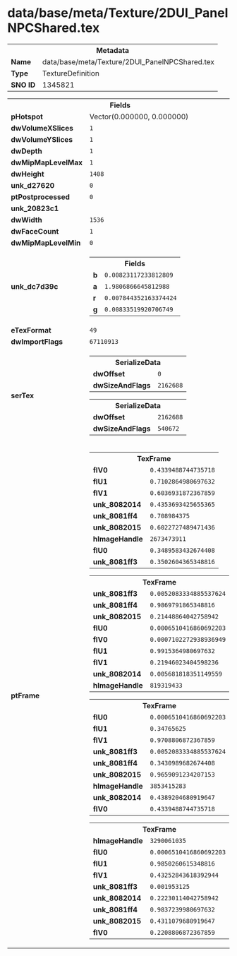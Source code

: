 <h1>data/base/meta/Texture/2DUI_PanelNPCShared.tex</h1><table><tr><th colspan="100%">Metadata</th></tr><tr><td><b>Name</b></td><td>data/base/meta/Texture/2DUI_PanelNPCShared.tex</td></tr><tr><td><b>Type</b></td><td>TextureDefinition</td></tr><tr><td><b>SNO ID</b></td><td>1345821</td></tr></table>

<table><tr><th colspan="100%">Fields</th></tr><tr><td><b>pHotspot</b></td><td>Vector(0.000000, 0.000000)</td></tr><tr><td><b>dwVolumeXSlices</b></td><td><code>1</code></td></tr><tr><td><b>dwVolumeYSlices</b></td><td><code>1</code></td></tr><tr><td><b>dwDepth</b></td><td><code>1</code></td></tr><tr><td><b>dwMipMapLevelMax</b></td><td><code>1</code></td></tr><tr><td><b>dwHeight</b></td><td><code>1408</code></td></tr><tr><td><b>unk_d27620</b></td><td><code>0</code></td></tr><tr><td><b>ptPostprocessed</b></td><td><code>0</code></td></tr><tr><td><b>unk_20823c1</b></td><td></td></tr><tr><td><b>dwWidth</b></td><td><code>1536</code></td></tr><tr><td><b>dwFaceCount</b></td><td><code>1</code></td></tr><tr><td><b>dwMipMapLevelMin</b></td><td><code>0</code></td></tr><tr><td><b>unk_dc7d39c</b></td><td><table><tr><th colspan="100%">Fields</th></tr><tr><td><b>b</b></td><td><code>0.00823117233812809</code></td></tr><tr><td><b>a</b></td><td><code>1.9806866645812988</code></td></tr><tr><td><b>r</b></td><td><code>0.007844352163374424</code></td></tr><tr><td><b>g</b></td><td><code>0.00833519920706749</code></td></tr></table>

</td></tr><tr><td><b>eTexFormat</b></td><td><code>49</code></td></tr><tr><td><b>dwImportFlags</b></td><td><code>67110913</code></td></tr><tr><td><b>serTex</b></td><td><table><tr><th colspan="100%">SerializeData</th></tr><tr><td><b>dwOffset</b></td><td><code>0</code></td></tr><tr><td><b>dwSizeAndFlags</b></td><td><code>2162688</code></td></tr></table>


<table><tr><th colspan="100%">SerializeData</th></tr><tr><td><b>dwOffset</b></td><td><code>2162688</code></td></tr><tr><td><b>dwSizeAndFlags</b></td><td><code>540672</code></td></tr></table>


</td></tr><tr><td><b>ptFrame</b></td><td><table><tr><th colspan="100%">TexFrame</th></tr><tr><td><b>flV0</b></td><td><code>0.4339488744735718</code></td></tr><tr><td><b>flU1</b></td><td><code>0.7102864980697632</code></td></tr><tr><td><b>flV1</b></td><td><code>0.6036931872367859</code></td></tr><tr><td><b>unk_8082014</b></td><td><code>0.4353693425655365</code></td></tr><tr><td><b>unk_8081ff4</b></td><td><code>0.708984375</code></td></tr><tr><td><b>unk_8082015</b></td><td><code>0.6022727489471436</code></td></tr><tr><td><b>hImageHandle</b></td><td><code>2673473911</code></td></tr><tr><td><b>flU0</b></td><td><code>0.3489583432674408</code></td></tr><tr><td><b>unk_8081ff3</b></td><td><code>0.3502604365348816</code></td></tr></table>


<table><tr><th colspan="100%">TexFrame</th></tr><tr><td><b>unk_8081ff3</b></td><td><code>0.0052083334885537624</code></td></tr><tr><td><b>unk_8081ff4</b></td><td><code>0.9869791865348816</code></td></tr><tr><td><b>unk_8082015</b></td><td><code>0.21448864042758942</code></td></tr><tr><td><b>flU0</b></td><td><code>0.0006510416860692203</code></td></tr><tr><td><b>flV0</b></td><td><code>0.0007102272938936949</code></td></tr><tr><td><b>flU1</b></td><td><code>0.9915364980697632</code></td></tr><tr><td><b>flV1</b></td><td><code>0.21946023404598236</code></td></tr><tr><td><b>unk_8082014</b></td><td><code>0.005681818351149559</code></td></tr><tr><td><b>hImageHandle</b></td><td><code>819319433</code></td></tr></table>


<table><tr><th colspan="100%">TexFrame</th></tr><tr><td><b>flU0</b></td><td><code>0.0006510416860692203</code></td></tr><tr><td><b>flU1</b></td><td><code>0.34765625</code></td></tr><tr><td><b>flV1</b></td><td><code>0.9708806872367859</code></td></tr><tr><td><b>unk_8081ff3</b></td><td><code>0.0052083334885537624</code></td></tr><tr><td><b>unk_8081ff4</b></td><td><code>0.3430989682674408</code></td></tr><tr><td><b>unk_8082015</b></td><td><code>0.9659091234207153</code></td></tr><tr><td><b>hImageHandle</b></td><td><code>3853415283</code></td></tr><tr><td><b>unk_8082014</b></td><td><code>0.4389204680919647</code></td></tr><tr><td><b>flV0</b></td><td><code>0.4339488744735718</code></td></tr></table>


<table><tr><th colspan="100%">TexFrame</th></tr><tr><td><b>hImageHandle</b></td><td><code>3290061035</code></td></tr><tr><td><b>flU0</b></td><td><code>0.0006510416860692203</code></td></tr><tr><td><b>flU1</b></td><td><code>0.9850260615348816</code></td></tr><tr><td><b>flV1</b></td><td><code>0.43252843618392944</code></td></tr><tr><td><b>unk_8081ff3</b></td><td><code>0.001953125</code></td></tr><tr><td><b>unk_8082014</b></td><td><code>0.22230114042758942</code></td></tr><tr><td><b>unk_8081ff4</b></td><td><code>0.9837239980697632</code></td></tr><tr><td><b>unk_8082015</b></td><td><code>0.4311079680919647</code></td></tr><tr><td><b>flV0</b></td><td><code>0.2208806872367859</code></td></tr></table>


</td></tr></table>

